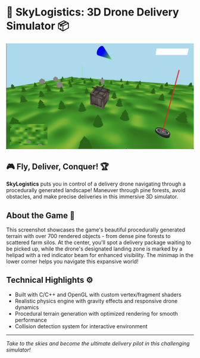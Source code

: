 # 🚁 SkyLogistics: 3D Drone Delivery Simulator 📦

![SkyLogistics Game Screenshot](DroneMiniGame/Drone-MiniGame.png)

## 🎮 Fly, Deliver, Conquer! 🏆

**SkyLogistics** puts you in control of a delivery drone navigating through a procedurally generated landscape! Maneuver through pine forests, avoid obstacles, and make precise deliveries in this immersive 3D simulator.

## About the Game 🌲

This screenshot showcases the game's beautiful procedurally generated terrain with over 700 rendered objects - from dense pine forests to scattered farm silos. At the center, you'll spot a delivery package waiting to be picked up, while the drone's designated landing zone is marked by a helipad with a red indicator beam for enhanced visibility. The minimap in the lower corner helps you navigate this expansive world!

## Technical Highlights ⚙️

* Built with C/C++ and OpenGL with custom vertex/fragment shaders
* Realistic physics engine with gravity effects and responsive drone dynamics
* Procedural terrain generation with optimized rendering for smooth performance
* Collision detection system for interactive environment

---

*Take to the skies and become the ultimate delivery pilot in this challenging simulator!*